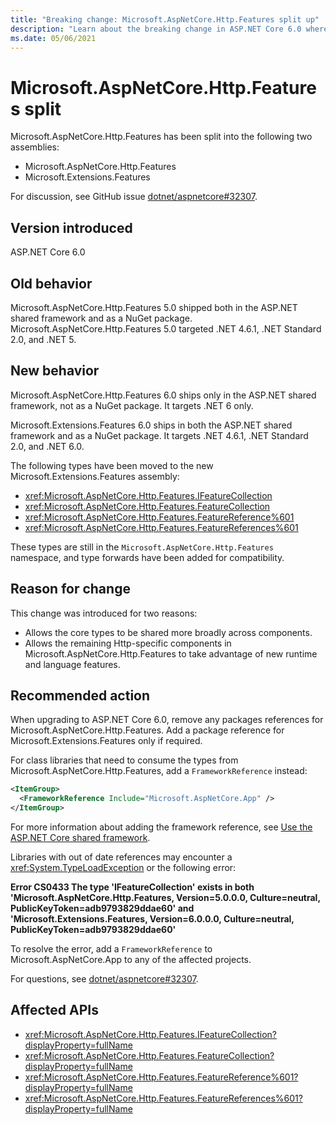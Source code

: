 ```yaml
---
title: "Breaking change: Microsoft.AspNetCore.Http.Features split up"
description: "Learn about the breaking change in ASP.NET Core 6.0 where the Microsoft.AspNetCore.Http.Features package has been split, and no longer ships as a package."
ms.date: 05/06/2021
---
```

# Microsoft.AspNetCore.Http.Features split

Microsoft.AspNetCore.Http.Features has been split into the following two assemblies:

- Microsoft.AspNetCore.Http.Features
- Microsoft.Extensions.Features

For discussion, see GitHub issue [dotnet/aspnetcore#32307](https://github.com/dotnet/aspnetcore/issues/32307).

## Version introduced

ASP.NET Core 6.0

## Old behavior

Microsoft.AspNetCore.Http.Features 5.0 shipped both in the ASP.NET shared framework and as a NuGet package. Microsoft.AspNetCore.Http.Features 5.0 targeted .NET 4.6.1, .NET Standard 2.0, and .NET 5.

## New behavior

Microsoft.AspNetCore.Http.Features 6.0 ships only in the ASP.NET shared framework, not as a NuGet package. It targets .NET 6 only.

Microsoft.Extensions.Features 6.0 ships in both the ASP.NET shared framework and as a NuGet package. It targets .NET 4.6.1, .NET Standard 2.0, and .NET 6.0.

The following types have been moved to the new Microsoft.Extensions.Features assembly:

- <xref:Microsoft.AspNetCore.Http.Features.IFeatureCollection>
- <xref:Microsoft.AspNetCore.Http.Features.FeatureCollection>
- <xref:Microsoft.AspNetCore.Http.Features.FeatureReference%601>
- <xref:Microsoft.AspNetCore.Http.Features.FeatureReferences%601>

These types are still in the `Microsoft.AspNetCore.Http.Features` namespace, and type forwards have been added for compatibility.

## Reason for change

This change was introduced for two reasons:

- Allows the core types to be shared more broadly across components.
- Allows the remaining Http-specific components in Microsoft.AspNetCore.Http.Features to take advantage of new runtime and language features.

## Recommended action

When upgrading to ASP.NET Core 6.0, remove any packages references for Microsoft.AspNetCore.Http.Features. Add a package reference for Microsoft.Extensions.Features only if required.

For class libraries that need to consume the types from Microsoft.AspNetCore.Http.Features, add a `FrameworkReference` instead:

```xml
<ItemGroup>
  <FrameworkReference Include="Microsoft.AspNetCore.App" />
</ItemGroup>
```

For more information about adding the framework reference, see  [Use the ASP.NET Core shared framework](/aspnet/core/fundamentals/target-aspnetcore?#use-the-aspnet-core-shared-framework).

Libraries with out of date references may encounter a <xref:System.TypeLoadException> or the following error:

**Error CS0433 The type 'IFeatureCollection' exists in both 'Microsoft.AspNetCore.Http.Features, Version=5.0.0.0, Culture=neutral, PublicKeyToken=adb9793829ddae60' and 'Microsoft.Extensions.Features, Version=6.0.0.0, Culture=neutral, PublicKeyToken=adb9793829ddae60'**

To resolve the error, add a `FrameworkReference` to Microsoft.AspNetCore.App to any of the affected projects.

For questions, see [dotnet/aspnetcore#32307](https://github.com/dotnet/aspnetcore/issues/32307).

## Affected APIs

- <xref:Microsoft.AspNetCore.Http.Features.IFeatureCollection?displayProperty=fullName>
- <xref:Microsoft.AspNetCore.Http.Features.FeatureCollection?displayProperty=fullName>
- <xref:Microsoft.AspNetCore.Http.Features.FeatureReference%601?displayProperty=fullName>
- <xref:Microsoft.AspNetCore.Http.Features.FeatureReferences%601?displayProperty=fullName>

<!--

## Category

ASP.NET Core

## Affected APIs

- `T:Microsoft.AspNetCore.Http.Features.IFeatureCollection`
- `T:Microsoft.AspNetCore.Http.Features.FeatureCollection`
- `T:Microsoft.AspNetCore.Http.Features.FeatureReference%601`
- `T:Microsoft.AspNetCore.Http.Features.FeatureReferences%601`

-->
